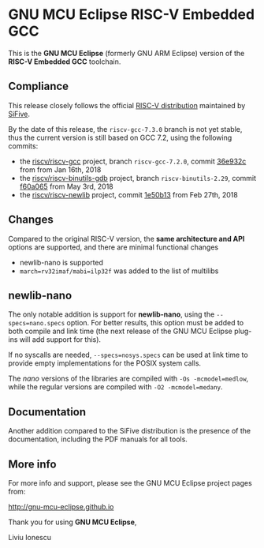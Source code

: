 # GNU MCU Eclipse RISC-V Embedded GCC

This is the **GNU MCU Eclipse** (formerly GNU ARM Eclipse) version of the 
**RISC-V Embedded GCC** toolchain.

## Compliance

This release closely follows the official 
[RISC-V distribution](https://github.com/riscv/riscv-gcc) maintained by 
[SiFive](https://www.sifive.com).

By the date of this release, the `riscv-gcc-7.3.0` branch is not yet 
stable, thus the current version is still based on GCC 7.2, using the 
following commits:

- the [riscv/riscv-gcc](https://github.com/riscv/riscv-gcc) project, 
branch `riscv-gcc-7.2.0`, commit
[36e932c](https://github.com/gnu-mcu-eclipse/riscv-none-gcc/commit/36e932c683490ddfa5225ad8d842b002a8a74ed4)
from from Jan 16th, 2018
- the [riscv/riscv-binutils-gdb](https://github.com/riscv/riscv-binutils-gdb) 
project, branch `riscv-binutils-2.29`, commit 
[f60a065](https://github.com/gnu-mcu-eclipse/riscv-binutils-gdb/commit/f60a065a25cc54169a34ed351931097a44703a5c)
from May 3rd, 2018
- the [riscv/riscv-newlib](https://github.com/riscv/riscv-newlib) project,
commit [1e50b13](https://github.com/gnu-mcu-eclipse/riscv-newlib/commit/1e50b130fe1514a96eb4dc12f4a661d14f5cf6d4)
from Feb 27th, 2018

## Changes

Compared to the original RISC-V version, the **same architecture and API** 
options are supported, and there are minimal functional changes 

* newlib-nano is supported
* `march=rv32imaf/mabi=ilp32f` was added to the list of multilibs

## newlib-nano

The only notable addition is support for **newlib-nano**, using the 
`--specs=nano.specs` option. For better results, this option must be 
added to both compile and link time (the next release of the GNU MCU 
Eclipse plug-ins will add support for this).

If no syscalls are needed, `--specs=nosys.specs` can be used at link 
time to provide empty implementations for the POSIX system calls.

The _nano_ versions of the libraries are compiled with 
`-Os -mcmodel=medlow`, while the regular versions are compiled with 
`-O2 -mcmodel=medany`.

## Documentation

Another addition compared to the SiFive distribution is the presence 
of the documentation, including the PDF manuals for all tools.

## More info

For more info and support, please see the GNU MCU Eclipse project pages from:

  http://gnu-mcu-eclipse.github.io


Thank you for using **GNU MCU Eclipse**,

Liviu Ionescu

